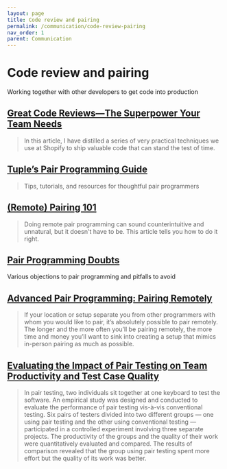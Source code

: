 ```yaml
---
layout: page
title: Code review and pairing
permalink: /communication/code-review-pairing
nav_order: 1
parent: Communication
---
```


# Code review and pairing

Working together with other developers to get code into production

## [Great Code Reviews—The Superpower Your Team Needs](https://shopify.engineering/great-code-reviews)

> In this article, I have distilled a series of very practical techniques we use at Shopify to ship valuable code that can stand the test of time.

## [Tuple’s Pair Programming Guide](https://tuple.app/pair-programming-guide/)

> Tips, tutorials, and resources for thoughtful pair programmers

## [(Remote) Pairing 101](https://www.thoughtworks.com/insights/blog/remote-pairing-101)

> Doing remote pair programming can sound counterintuitive and unnatural, but it doesn't have to be. This article tells you how to do it right.

## [Pair Programming Doubts](https://wiki.c2.com/?PairProgrammingDoubts)

Various objections to pair programming and pitfalls to avoid

## [Advanced Pair Programming: Pairing Remotely](https://chelseatroy.com/2017/04/01/advanced-pair-programming-pairing-remotely/)

> If your location or setup separate you from other programmers with whom you would like to pair, it’s absolutely possible to pair remotely. The longer and the more often you’ll be pairing remotely, the more time and money you’ll want to sink into creating a setup that mimics in-person pairing as much as possible.

## [Evaluating the Impact of Pair Testing on Team Productivity and Test Case Quality](https://journal.uet.edu.pk/ojs_old/index.php/pjeas/article/view/1766/328)

> In pair testing, two individuals sit together at one keyboard to test the software. An empirical study was designed and conducted to evaluate the performance of pair testing vis-à-vis conventional testing. Six pairs of testers divided into two different groups — one using pair testing and the other using conventional testing — participated in a controlled experiment involving three separate projects. The productivity of the groups and the quality of their work were quantitatively evaluated and compared. The results of comparison revealed that the group using pair testing spent more effort but the quality of its work was better.
